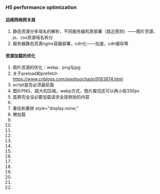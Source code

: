 ### H5 performance optimization
#### 运维网络网关层
1. 静态资源分多域名的解析，不同服务器机房部署（就近原则）——图片资源、js、css资源域名拆分
1. 服务器静态资源nginx容器部署，cdn化——加速，cdn缓存等

#### 资源加载的优化
1. 图片资源的优化：webp、png与jpg
1. 关于preload和prefetch https://www.cnblogs.com/xiaohuochai/p/9183874.html 
1. script是否必须最前面
1. 图片PNG、超大的压缩，webp方式，图片裁切还可以再小些330px
1. 首屏完全没必要加载请求全球旅拍的内容
1. 
1. 重绘和重排  style="display:none;"
1. 懒加载
1. 
1. 
1. 
1. 
1. 
1. 
1. 
1. 
1. 
1. 
1. 
1. 
1. 
1. 